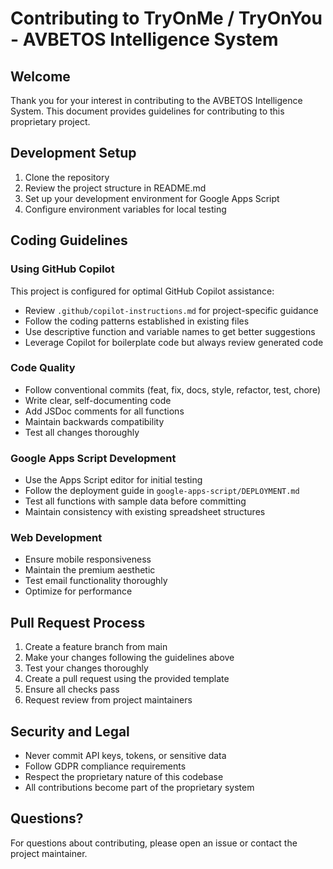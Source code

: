 # Contributing to TryOnMe / TryOnYou - AVBETOS Intelligence System

## Welcome

Thank you for your interest in contributing to the AVBETOS Intelligence System. This document provides guidelines for contributing to this proprietary project.

## Development Setup

1. Clone the repository
2. Review the project structure in README.md
3. Set up your development environment for Google Apps Script
4. Configure environment variables for local testing

## Coding Guidelines

### Using GitHub Copilot

This project is configured for optimal GitHub Copilot assistance:

- Review `.github/copilot-instructions.md` for project-specific guidance
- Follow the coding patterns established in existing files
- Use descriptive function and variable names to get better suggestions
- Leverage Copilot for boilerplate code but always review generated code

### Code Quality

- Follow conventional commits (feat, fix, docs, style, refactor, test, chore)
- Write clear, self-documenting code
- Add JSDoc comments for all functions
- Maintain backwards compatibility
- Test all changes thoroughly

### Google Apps Script Development

- Use the Apps Script editor for initial testing
- Follow the deployment guide in `google-apps-script/DEPLOYMENT.md`
- Test all functions with sample data before committing
- Maintain consistency with existing spreadsheet structures

### Web Development

- Ensure mobile responsiveness
- Maintain the premium aesthetic
- Test email functionality thoroughly
- Optimize for performance

## Pull Request Process

1. Create a feature branch from main
2. Make your changes following the guidelines above
3. Test your changes thoroughly
4. Create a pull request using the provided template
5. Ensure all checks pass
6. Request review from project maintainers

## Security and Legal

- Never commit API keys, tokens, or sensitive data
- Follow GDPR compliance requirements
- Respect the proprietary nature of this codebase
- All contributions become part of the proprietary system

## Questions?

For questions about contributing, please open an issue or contact the project maintainer.